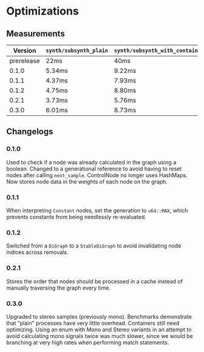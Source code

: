 # Optimizations

## Measurements

| Version    | `synth/subsynth_plain` | `synth/subsynth_with_containers` |
| ---------- | ---------------------- | -------------------------------- |
| prerelease | 22ms                   | 40ms                             |
| 0.1.0      | 5.34ms                 | 9.22ms                           |
| 0.1.1      | 4.37ms                 | 7.93ms                           |
| 0.1.2      | 4.75ms                 | 8.80ms                           |
| 0.2.1      | 3.73ms                 | 5.76ms                           |
| 0.3.0      | 6.01ms                 | 8.73ms                           |

## Changelogs

### 0.1.0
Used to check if a node was already calculated in the graph using a boolean. Changed to a generational reference to avoid having to reset nodes after calling `next_sample`. ControlNode no longer uses HashMaps. Now stores node data in the weights of each node on the graph.

### 0.1.1
When interpreting `Constant` nodes, set the generation to `u64::MAX`, which prevents constants from being needlessly re-evaluated.

### 0.1.2
Switched from a `DiGraph` to a `StableDiGraph` to avoid invalidating node indices across removals.

### 0.2.1
Stores the order that nodes should be processed in a cache instead of manually traversing the graph every time.

### 0.3.0
Upgraded to stereo samples (previously mono). Benchmarks demonstrate that "plain" processes have very little overhead. Containers still need optimizing. Using an enum with Mono and Stereo variants in an attempt to avoid calculating mono signals twice was much slower, since we would be branching at very high rates when performing match statements.